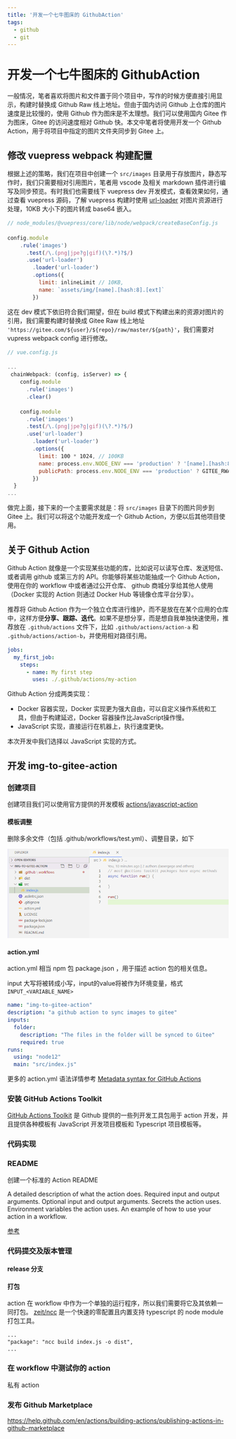 ```yaml
---
title: '开发一个七牛图床的 GithubAction'
tags:
  - github
  - git
---
```


# 开发一个七牛图床的 GithubAction

一般情况，笔者喜欢将图片和文件置于同个项目中，写作的时候方便直接引用显示，构建时替换成 Github Raw 线上地址。但由于国内访问 Github 上仓库的图片速度是比较慢的，使用 Github 作为图床是不太理想。我们可以使用国内 Gitee 作为图床，Gitee 的访问速度相对 Github 快。本文中笔者将使用开发一个 Github Action，用于将项目中指定的图片文件夹同步到 Gitee 上。

## 修改 vuepress webpack 构建配置

根据上述的策略，我们在项目中创建一个 `src/images` 目录用于存放图片，静态写作时，我们只需要相对引用图片，笔者用 vscode 及相关 markdown 插件进行编写及同步预览。有时我们也需要线下 vuepress dev 开发模式，查看效果如何，通过查看 vuepress 源码，了解 vuepress 构建时使用 [url-loader](https://github.com/webpack-contrib/url-loader) 对图片资源进行处理，10KB 大小下的图片转成 base64 嵌入。

```javascript
// node_modules/@vuepress/core/lib/node/webpack/createBaseConfig.js

config.module
    .rule('images')
      .test(/\.(png|jpe?g|gif)(\?.*)?$/)
      .use('url-loader')
        .loader('url-loader')
        .options({
          limit: inlineLimit // 10KB,
          name: `assets/img/[name].[hash:8].[ext]`
        })
```

这在 dev 模式下依旧符合我们期望，但在 build 模式下构建出来的资源对图片的引用，我们需要构建时替换成 Gitee Raw 线上地址 `'https://gitee.com/${user}/${repo}/raw/master/${path}'`，我们需要对 vupress webpack config 进行修改。

```javascript
// vue.config.js

...
 chainWebpack: (config, isServer) => {
    config.module
      .rule('images')
      .clear()

    config.module
      .rule('images')
      .test(/\.(png|jpe?g|gif)(\?.*)?$/)
      .use('url-loader')
        .loader('url-loader')
        .options({
          limit: 100 * 1024, // 100KB
          name: process.env.NODE_ENV === 'production' ? '[name].[hash:8].[ext]' : `assets/img/[name].[hash:8].[ext]`,
          publicPath: process.env.NODE_ENV === 'production' ? GITEE_RWA_URL : '/'
        })
  }
...
```

做完上面，接下来的一个主要需求就是：将 `src/images` 目录下的图片同步到 Gitee 上。我们可以将这个功能开发成一个 Github Action，方便以后其他项目使用。

## 关于 Github Action

Github Action 就像是一个实现某些功能的库，比如说可以读写仓库、发送短信、或者调用 github 或第三方的 API。你能够将某些功能抽成一个 Github Action，使用在你的 workflow 中或者通过公开仓库、 github 商城分享给其他人使用（Docker 实现的 Action 则通过 Docker Hub 等镜像仓库平台分享）。

推荐将 Github Action 作为一个独立仓库进行维护，而不是放在在某个应用的仓库中，这样方便**分享、跟踪、迭代**。如果不是想分享，而是想自我单独快速使用，推荐放在 `.github/actions` 文件下，比如 `.github/actions/action-a` 和 `.github/actions/action-b`，并使用相对路径引用。

```yml
jobs:
  my_first_job:
    steps:
      - name: My first step
        uses: ./.github/actions/my-action
```

Github Action 分成两类实现：

- Docker 容器实现，Docker 实现更为强大自由，可以自定义操作系统和工具，但由于构建延迟，Docker 容器操作比JavaScript操作慢。
- JavaScript 实现，直接运行在机器上，执行速度更快。

本次开发中我们选择以 JavaScript 实现的方式。

## 开发 img-to-gitee-action

### 创建项目

创建项目我们可以使用官方提供的开发模板 [actions/javascript-action](https://github.com/actions/javascript-action)

#### 模板调整

删除多余文件（包括 .github/workflows/test.yml）、调整目录，如下

![test](../../images/20200310140855.png)

#### action.yml

action.yml 相当 npm 包 package.json ，用于描述 action 包的相关信息。

input 大写将被转成小写，input的value将被作为环境变量，格式 `INPUT_<VARIABLE_NAME>`

```yml
name: "img-to-gitee-action"
description: "a github action to sync images to gitee"
inputs:
  folder:
    description: "The files in the folder will be synced to Gitee"
    required: true
runs:
  using: "node12"
  main: "src/index.js"
```

更多的 action.yml 语法详情参考 [Metadata syntax for GitHub Actions](https://help.github.com/en/actions/building-actions/metadata-syntax-for-github-actions)

### 安装 GitHub Actions Toolkit

[GitHub Actions Toolkit](https://github.com/actions/toolkit) 是 Github 提供的一些列开发工具包用于 action 开发，并且提供各种模板有 JavaScript 开发项目模板和 Typescript 项目模板等。

### 代码实现

### README

创建一个标准的 Action README

A detailed description of what the action does.
Required input and output arguments.
Optional input and output arguments.
Secrets the action uses.
Environment variables the action uses.
An example of how to use your action in a workflow.

[参考](https://help.github.com/en/actions/building-actions/creating-a-javascript-action#create-a-readme)

### 代码提交及版本管理

#### release 分支

#### 打包

action 在 workflow 中作为一个单独的运行程序，所以我们需要将它及其依赖一同打包。
[zeit/ncc](https://github.com/zeit/ncc) 是一个快速的零配置且内置支持 typescript 的 node module 打包工具。

```
...
"package": "ncc build index.js -o dist",
...
```

### 在 workflow 中测试你的 action

私有 action

### 发布 Github Marketplace

<https://help.github.com/en/actions/building-actions/publishing-actions-in-github-marketplace>
